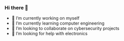 ### Hi there 👋

- 🔭 I’m currently working on myself
- 🌱 I’m currently learning computer engineering
- 👯 I’m looking to collaborate on cybersecurity projects
- 🤔 I’m looking for help with electronics

